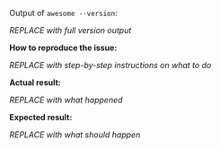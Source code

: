 Output of `awesome --version`:

_REPLACE with full version output_

**How to reproduce the issue:**

_REPLACE with step-by-step instructions on what to do_

**Actual result:**

_REPLACE with what happened_

**Expected result:**

_REPLACE with what should happen_
